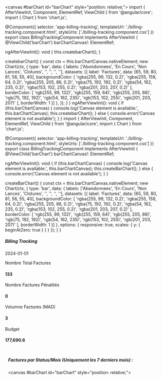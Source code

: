 <canvas #barChart id="barChart" style="position: relative;"></canvas>
import { AfterViewInit, Component, ElementRef, ViewChild } from '@angular/core';
import { Chart } from 'chart.js';

@Component({
  selector: 'app-billing-tracking',
  templateUrl: './billing-tracking.component.html',
  styleUrls: ['./billing-tracking.component.css']
})
export class BillingTrackingComponent implements AfterViewInit {
  @ViewChild('barChart') barChartCanvas!: ElementRef<HTMLCanvasElement>;

  ngAfterViewInit(): void {
    this.createbarChart();
  }

  createbarChart() {
    const ctx = this.barChartCanvas.nativeElement;
    new Chart(ctx, {
      type: 'bar',
      data: {
        labels: ['Abondonnees', 'En Cours', 'Non Lances', 'Clotures', '', '', '', ''],
        datasets: [{
          label: 'Factures',
          data: [65, 59, 80, 81, 56, 55, 40],
          backgroundColor: [
            'rgba(255, 99, 132, 0.2)',
            'rgba(255, 159, 64, 0.2)',
            'rgba(255, 205, 86, 0.2)',
            'rgba(75, 192, 192, 0.2)',
            'rgba(54, 162, 235, 0.2)',
            'rgba(153, 102, 255, 0.2)',
            'rgba(201, 203, 207, 0.2)'
          ],
          borderColor: [
            'rgb(255, 99, 132)',
            'rgb(255, 159, 64)',
            'rgb(255, 205, 86)',
            'rgb(75, 192, 192)',
            'rgb(54, 162, 235)',
            'rgb(153, 102, 255)',
            'rgb(201, 203, 207)'
          ],
          borderWidth: 1
        }]
      },
    });
  }
}
ngAfterViewInit(): void {
  if (this.barChartCanvas) {
    console.log('Canvas element is available:', this.barChartCanvas);
    this.createbarChart();
  } else {
    console.error('Canvas element is not available');
  }
}
import { AfterViewInit, Component, ElementRef, ViewChild } from '@angular/core';
import { Chart } from 'chart.js';

@Component({
  selector: 'app-billing-tracking',
  templateUrl: './billing-tracking.component.html',
  styleUrls: ['./billing-tracking.component.css']
})
export class BillingTrackingComponent implements AfterViewInit {
  @ViewChild('barChart') barChartCanvas!: ElementRef<HTMLCanvasElement>;

  ngAfterViewInit(): void {
    if (this.barChartCanvas) {
      console.log('Canvas element is available:', this.barChartCanvas);
      this.createBarChart();
    } else {
      console.error('Canvas element is not available');
    }
  }

  createBarChart() {
    const ctx = this.barChartCanvas.nativeElement;
    new Chart(ctx, {
      type: 'bar',
      data: {
        labels: ['Abandonnees', 'En Cours', 'Non Lances', 'Clotures', '', '', '', ''],
        datasets: [{
          label: 'Factures',
          data: [65, 59, 80, 81, 56, 55, 40],
          backgroundColor: [
            'rgba(255, 99, 132, 0.2)',
            'rgba(255, 159, 64, 0.2)',
            'rgba(255, 205, 86, 0.2)',
            'rgba(75, 192, 192, 0.2)',
            'rgba(54, 162, 235, 0.2)',
            'rgba(153, 102, 255, 0.2)',
            'rgba(201, 203, 207, 0.2)'
          ],
          borderColor: [
            'rgb(255, 99, 132)',
            'rgb(255, 159, 64)',
            'rgb(255, 205, 86)',
            'rgb(75, 192, 192)',
            'rgb(54, 162, 235)',
            'rgb(153, 102, 255)',
            'rgb(201, 203, 207)'
          ],
          borderWidth: 1
        }]
      },
      options: {
        responsive: true,
        scales: {
          y: {
            beginAtZero: true
          }
        }
      }
    });
  }
}
<nb-card accent="primary">
  <ng-container>
    <ng-container>
      <!-- <rpa-portal-loading></rpa-portal-loading> -->
    </ng-container> 
    <ng-container>
      <nb-card-body>
        <!-- <div class="alert alert-danger" role="alert"></div> -->
      </nb-card-body>
    </ng-container>
    <ng-container>
      <nb-card-header class="d-flex flex-row justify-content-between">
        <h5 class="title-animation title-heading text-uppercase my-auto p-2">Billing Tracking</h5>
        <nb-select placeholder="date de chargement">
          <nb-option value="2024-01-01">2024-01-01</nb-option>
        </nb-select>
      </nb-card-header>
      <nb-card-body>
        <div class="row d-flex flex-row justify-content-around mt-2">
          <!-- Cards for different metrics -->
          <!-- Card 1 -->
          <div class="col-lg-2 my-5">
            <div class="card small-cards shadow mb-5 bg-white">
              <div class="card-body d-flex flex-column">
                <div class="icon-row1 d-flex justify-content-center align-items-center shadow">
                  <nb-icon icon="list" style="font-size: 40px;"></nb-icon>
                </div>
                <div class="title-row mt-2 pb-0">
                  <p class="fs-5">Nombre Total Factures</p>
                </div>
                <div class="stats-row align-self-end justify-content-start pb-0">
                  <h4>133</h4>
                </div>
              </div>
            </div>
          </div>
          <!-- Card 2 -->
          <div class="col-lg-2 my-5">
            <div class="card small-cards shadow mb-5 bg-white">
              <div class="card-body d-flex flex-column">
                <div class="icon-row2 d-flex justify-content-center align-items-center shadow">
                  <nb-icon icon="truck" pack="fas" style="font-size: 40px;"></nb-icon>
                </div>
                <div class="title-row mt-2 pb-0">
                  <p class="fs-5">Nombre Factures Pénalités</p>
                </div>
                <div class="stats-row align-self-end justify-content-start pb-0">
                  <h4>0</h4>
                </div>
              </div>
            </div>
          </div>
          <!-- Card 3 -->
          <div class="col-lg-2 my-5">
            <div class="card small-cards shadow mb-2 bg-white">
              <div class="card-body d-flex flex-column">
                <div class="icon-row4 d-flex justify-content-center align-items-center shadow">
                  <nb-icon icon="check" pack="fas" style="font-size: 40px;"></nb-icon>
                </div>
                <div class="title-row mt-2 pb-0">
                  <p class="fs-5">Volumne Factures (MAD)</p>
                </div>
                <div class="stats-row align-self-end justify-content-start pb-0">
                  <h4>3</h4>
                </div>
              </div>
            </div>
          </div>
          <!-- Card 4 -->
          <div class="col-lg-2 my-5">
            <div class="card small-cards shadow mb-5 bg-white">
              <div class="card-body d-flex flex-column">
                <div class="icon-row2 d-flex justify-content-center align-items-center shadow">
                  <nb-icon icon="money-bill" pack="fas" style="font-size: 40px;"></nb-icon>
                </div>
                <div class="title-row mt-2 pb-0">
                  <p class="fs-5">Budget</p>
                </div>
                <div class="stats-row align-self-end justify-content-start pb-0">
                  <h4>177,690.6</h4>
                </div>
              </div>
            </div>
          </div>
        </div>
        <div id="divBarChart" class="mt-4 col-lg-4" style="padding:2%">
          <h5 class="fs-5">Factures par Status/Mois (Uniquement les 7 derniers mois) :</h5>
          <canvas #barChart id="barChart" style="position: relative;"></canvas>
        </div>
      </nb-card-body>
    </ng-container>
  </ng-container>
</nb-card>

